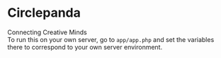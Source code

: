 # Circlepanda
Connecting Creative Minds
<br>
To run this on your own server, go to ```app/app.php``` and set the variables there to correspond to your own server environment.
